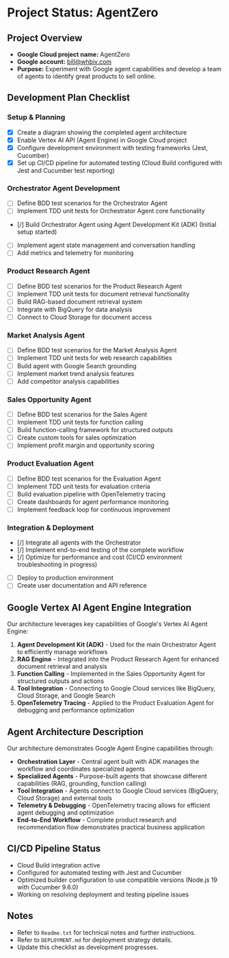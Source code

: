 # Project Status: AgentZero

## Project Overview
- **Google Cloud project name:** AgentZero
- **Google account:** bill@whbiv.com
- **Purpose:** Experiment with Google agent capabilities and develop a team of agents to identify great products to sell online.

## Development Plan Checklist

### Setup & Planning
- [x] Create a diagram showing the completed agent architecture
- [x] Enable Vertex AI API (Agent Engine) in Google Cloud project
- [x] Configure development environment with testing frameworks (Jest, Cucumber)
- [x] Set up CI/CD pipeline for automated testing (Cloud Build configured with Jest and Cucumber test reporting)

### Orchestrator Agent Development
- [ ] Define BDD test scenarios for the Orchestrator Agent
- [ ] Implement TDD unit tests for Orchestrator Agent core functionality
- [/] Build Orchestrator Agent using Agent Development Kit (ADK) (Initial setup started)
- [ ] Implement agent state management and conversation handling
- [ ] Add metrics and telemetry for monitoring

### Product Research Agent
- [ ] Define BDD test scenarios for the Product Research Agent
- [ ] Implement TDD unit tests for document retrieval functionality
- [ ] Build RAG-based document retrieval system
- [ ] Integrate with BigQuery for data analysis
- [ ] Connect to Cloud Storage for document access

### Market Analysis Agent
- [ ] Define BDD test scenarios for the Market Analysis Agent
- [ ] Implement TDD unit tests for web research capabilities
- [ ] Build agent with Google Search grounding
- [ ] Implement market trend analysis features
- [ ] Add competitor analysis capabilities

### Sales Opportunity Agent
- [ ] Define BDD test scenarios for the Sales Agent
- [ ] Implement TDD unit tests for function calling
- [ ] Build function-calling framework for structured outputs
- [ ] Create custom tools for sales optimization
- [ ] Implement profit margin and opportunity scoring

### Product Evaluation Agent
- [ ] Define BDD test scenarios for the Evaluation Agent
- [ ] Implement TDD unit tests for evaluation criteria
- [ ] Build evaluation pipeline with OpenTelemetry tracing
- [ ] Create dashboards for agent performance monitoring
- [ ] Implement feedback loop for continuous improvement

### Integration & Deployment
- [/] Integrate all agents with the Orchestrator
- [/] Implement end-to-end testing of the complete workflow
- [/] Optimize for performance and cost (CI/CD environment troubleshooting in progress)
- [ ] Deploy to production environment
- [ ] Create user documentation and API reference

## Google Vertex AI Agent Engine Integration

Our architecture leverages key capabilities of Google's Vertex AI Agent Engine:

1. **Agent Development Kit (ADK)** - Used for the main Orchestrator Agent to efficiently manage workflows
2. **RAG Engine** - Integrated into the Product Research Agent for enhanced document retrieval and analysis
3. **Function Calling** - Implemented in the Sales Opportunity Agent for structured outputs and actions
4. **Tool Integration** - Connecting to Google Cloud services like BigQuery, Cloud Storage, and Google Search
5. **OpenTelemetry Tracing** - Applied to the Product Evaluation Agent for debugging and performance optimization

## Agent Architecture Description

Our architecture demonstrates Google Agent Engine capabilities through:

- **Orchestration Layer** - Central agent built with ADK manages the workflow and coordinates specialized agents
- **Specialized Agents** - Purpose-built agents that showcase different capabilities (RAG, grounding, function calling)
- **Tool Integration** - Agents connect to Google Cloud services (BigQuery, Cloud Storage) and external tools
- **Telemetry & Debugging** - OpenTelemetry tracing allows for efficient agent debugging and optimization
- **End-to-End Workflow** - Complete product research and recommendation flow demonstrates practical business application

## CI/CD Pipeline Status
- Cloud Build integration active
- Configured for automated testing with Jest and Cucumber
- Optimized builder configuration to use compatible versions (Node.js 19 with Cucumber 9.6.0)
- Working on resolving deployment and testing pipeline issues

## Notes
- Refer to `Readme.txt` for technical notes and further instructions.
- Refer to `DEPLOYMENT.md` for deployment strategy details.
- Update this checklist as development progresses.

<!-- Trigger build: 2025-04-18T18:45Z --> 